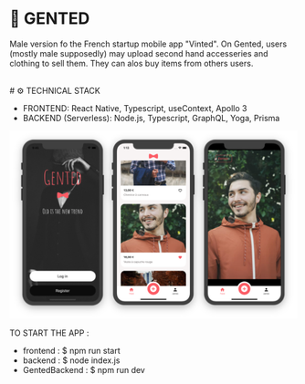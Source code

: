 # 🚀 GENTED

<p>Male version fo the French startup mobile app "Vinted".
On Gented, users (mostly male supposedly) may upload second hand accesseries and clothing to sell them.
They can alos buy items from others users.</p>

<br/>
# ⚙️ TECHNICAL STACK
<ul>
  <li>FRONTEND: React Native, Typescript, useContext, Apollo 3</li>
  <li>BACKEND (Serverless): Node.js, Typescript, GraphQL, Yoga, Prisma</li>
</ul>



![alt text](https://raw.githubusercontent.com/vihong/vihong/main/previewGentedMobilesOnly.png)

TO START THE APP : 
<ul><li>frontend : $ npm run start</li>

<li>backend : $ node index.js</li>
<li>GentedBackend : $ npm run dev</li>
</ul>
